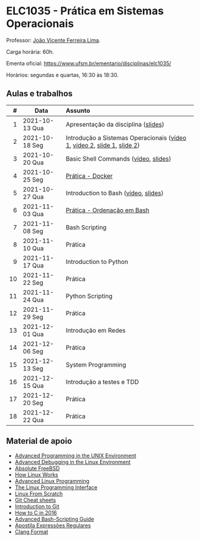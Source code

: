 # ELC1035 - Prática em Sistemas Operacionais

Professor: [João Vicente Ferreira Lima](http://www.inf.ufsm.br/~jvlima).

Carga horária: 60h.

Ementa oficial: https://www.ufsm.br/ementario/disciplinas/elc1035/

Horários: segundas e quartas, 16:30 às 18:30.

## Aulas e trabalhos

|  # | Data             | Assunto          |
|---:|------------------|:-----------------|
|  1 | 2021-10-13 Qua   | Apresentação da disciplina ([slides](https://docs.google.com/presentation/d/1WdplyZ6wsKBhwXgbpqu2CRxdbqtAIRMms2YLH2NCHBg/edit?usp=sharing)) |
|  2 | 2021-10-18  Seg  | Introdução a Sistemas Operacionais ([vídeo 1](https://youtu.be/7KsHiozYhv4), [vídeo 2](https://youtu.be/DmxuID5tytE), [slide 1](https://drive.google.com/file/d/1BQPPeJmC0gmnA5f-5WTr5sE5s3Sq8nUt/view?usp=sharing), [slide 2](./aulas/01_introducao/1_introduction.pdf))  |
| 3 | 2021-10-20  Qua | Basic Shell Commands ([vídeo](https://youtu.be/c8mYuwKTCfU), [slides](./aulas/2_basic_commands.pdf))  |
| 4 | 2021-10-25  Seg | [Prática - Docker](./aulas/03_docker) |
| 5 | 2021-10-27  Qua | Introduction to Bash ([vídeo](https://youtu.be/3CL-qslLXWM), [slides](./aulas/4_introduction_to_bash.pdf)) |
| 6 | 2021-11-03  Qua | [Prática - Ordenação em Bash](./aulas/05_pratica)  |
| 7 | 2021-11-08  Seg | Bash Scripting |
| 8 | 2021-11-10  Qua | Prática |
| 9 | 2021-11-17  Qua | Introduction to Python |
| 10 | 2021-11-22  Seg | Prática |
| 11 | 2021-11-24  Qua | Python Scripting |
| 12 | 2021-11-29  Seg | Prática |
| 13 | 2021-12-01  Qua | Introdução em Redes |
| 14 | 2021-12-06  Seg | Prática |
| 15 | 2021-12-13  Seg | System Programming |
| 16 | 2021-12-15  Qua | Introdução a testes e TDD |
| 17 | 2021-12-20  Seg | Prática |
| 18 | 2021-12-22  Qua | Prática |

## Material de apoio

- [Advanced Programming in the UNIX Environment](http://www.apuebook.com/apue3e.html)
- [Advanced Debugging in the Linux Environment](http://www.apuebook.com/debuglinux.pdf)
- [Absolute FreeBSD](https://www.nostarch.com/abs_bsd2.htm)
- [How Linux Works](https://www.nostarch.com/howlinuxworks2)
- [Advanced Linux Programming](http://advancedlinuxprogramming.com/)
- [The Linux Programming Interface](http://man7.org/tlpi/)
- [Linux From Scratch](http://www.linuxfromscratch.org/)
- [Git Cheat sheets](https://services.github.com/resources/)
- [Introduction to Git](https://speakerd.s3.amazonaws.com/presentations/4ecfc649eee53a005000b88b/GitIntro.pdf)
- [How to C in 2016](https://matt.sh/howto-c)
- [Advanced Bash-Scripting Guide](http://tldp.org/LDP/abs/html/)
- [Apostila Expressões Regulares](http://aurelio.net/regex/apostila-conhecendo-regex.pdf)
- [Clang Format](http://clang.llvm.org/docs/ClangFormat.html)